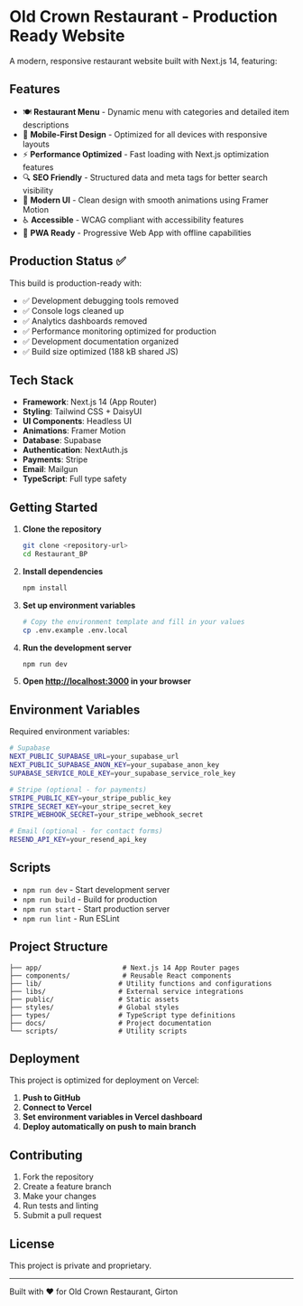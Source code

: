 # Old Crown Restaurant - Production Ready Website

A modern, responsive restaurant website built with Next.js 14, featuring:

## Features

- 🍽️ **Restaurant Menu** - Dynamic menu with categories and detailed item descriptions
- 📱 **Mobile-First Design** - Optimized for all devices with responsive layouts
- ⚡ **Performance Optimized** - Fast loading with Next.js optimization features
- 🔍 **SEO Friendly** - Structured data and meta tags for better search visibility
- 🎨 **Modern UI** - Clean design with smooth animations using Framer Motion
- ♿ **Accessible** - WCAG compliant with accessibility features
- 🛒 **PWA Ready** - Progressive Web App with offline capabilities

## Production Status ✅

This build is production-ready with:
- ✅ Development debugging tools removed
- ✅ Console logs cleaned up
- ✅ Analytics dashboards removed
- ✅ Performance monitoring optimized for production
- ✅ Development documentation organized
- ✅ Build size optimized (188 kB shared JS)

## Tech Stack

- **Framework**: Next.js 14 (App Router)
- **Styling**: Tailwind CSS + DaisyUI
- **UI Components**: Headless UI
- **Animations**: Framer Motion
- **Database**: Supabase
- **Authentication**: NextAuth.js
- **Payments**: Stripe
- **Email**: Mailgun
- **TypeScript**: Full type safety

## Getting Started

1. **Clone the repository**
   ```bash
   git clone <repository-url>
   cd Restaurant_BP
   ```

2. **Install dependencies**
   ```bash
   npm install
   ```

3. **Set up environment variables**
   ```bash
   # Copy the environment template and fill in your values
   cp .env.example .env.local
   ```

4. **Run the development server**
   ```bash
   npm run dev
   ```

5. **Open [http://localhost:3000](http://localhost:3000) in your browser**

## Environment Variables

Required environment variables:

```bash
# Supabase
NEXT_PUBLIC_SUPABASE_URL=your_supabase_url
NEXT_PUBLIC_SUPABASE_ANON_KEY=your_supabase_anon_key
SUPABASE_SERVICE_ROLE_KEY=your_supabase_service_role_key

# Stripe (optional - for payments)
STRIPE_PUBLIC_KEY=your_stripe_public_key
STRIPE_SECRET_KEY=your_stripe_secret_key
STRIPE_WEBHOOK_SECRET=your_stripe_webhook_secret

# Email (optional - for contact forms)
RESEND_API_KEY=your_resend_api_key
```

## Scripts

- `npm run dev` - Start development server
- `npm run build` - Build for production
- `npm run start` - Start production server
- `npm run lint` - Run ESLint

## Project Structure

```
├── app/                    # Next.js 14 App Router pages
├── components/             # Reusable React components
├── lib/                   # Utility functions and configurations
├── libs/                  # External service integrations
├── public/                # Static assets
├── styles/                # Global styles
├── types/                 # TypeScript type definitions
├── docs/                  # Project documentation
└── scripts/               # Utility scripts
```

## Deployment

This project is optimized for deployment on Vercel:

1. **Push to GitHub**
2. **Connect to Vercel**
3. **Set environment variables in Vercel dashboard**
4. **Deploy automatically on push to main branch**

## Contributing

1. Fork the repository
2. Create a feature branch
3. Make your changes
4. Run tests and linting
5. Submit a pull request

## License

This project is private and proprietary.

---

Built with ❤️ for Old Crown Restaurant, Girton
